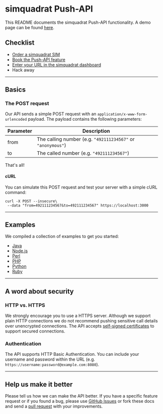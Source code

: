 # simquadrat Push-API

This README documents the simquadrat Push-API functionality. A demo page can be found [here](https://api.simquadrat.de).

## Checklist

* [Order a simquadrat SIM](https://www.simquadrat.de)
* [Book the Push-API feature](https://www.simquadrat.de/feature-store/push-api)
* [Enter your URL in the simquadrat dashboard](https://www.simquadrat.de/dashboard)
* Hack away

***

## Basics

### The POST request

Our API sends a simple POST request with an `application/x-www-form-urlencoded` payload. The payload contains the following parameters:

Parameter | Description
--------- | -----------
from      | The calling number (e.g. `"492111234567"` or `"anonymous"`)
to        | The called number (e.g. `"492111234567"`)

That's all!

#### cURL

You can simulate this POST request and test your server with a simple cURL command:

```shell
curl -X POST --insecure\
 --data "from=492111234567&to=492111234567" https://localhost:3000
```

***

## Examples

We compiled a collection of examples to get you started:

* [Java](https://github.com/sipgate/Push-API/tree/master/examples/java)
* [Node.js](https://github.com/sipgate/Push-API/tree/master/examples/node.js)
* [Perl](https://github.com/sipgate/Push-API/tree/master/examples/perl)
* [PHP](https://github.com/sipgate/Push-API/tree/master/examples/php)
* [Python](https://github.com/sipgate/Push-API/tree/master/examples/python)
* [Ruby](https://github.com/sipgate/Push-API/tree/master/examples/ruby)

***

## A word about security

### HTTP vs. HTTPS

We strongly encourage you to use a HTTPS server. Although we support plain HTTP connections we do not recommend pushing sensitive call details over unencrypted connections. The API accepts [self-signed certificates](http://stackoverflow.com/a/10176685) to support secured connections.

### Authentication

The API supports HTTP Basic Authentication. You can include your username and password within the URL (e.g. `https://username:password@example.com:8080`).

***

## Help us make it better

Please tell us how we can make the API better. If you have a specific feature request or if you found a bug, please use [GitHub Issues](https://github.com/sipgate/Push-API/issues) or fork these docs and send a [pull request](https://github.com/sipgate/Push-API/pulls) with your improvements.

